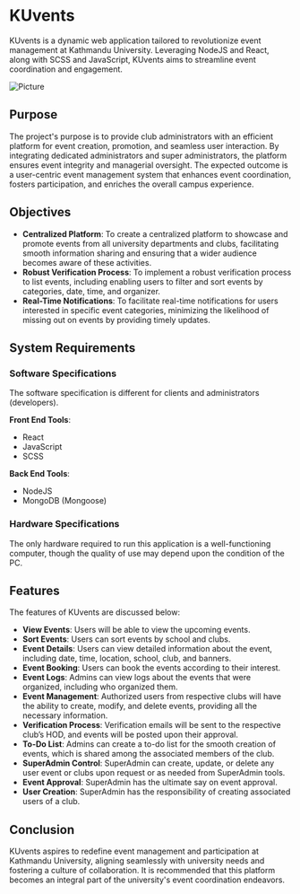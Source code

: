 # KUvents

KUvents is a dynamic web application tailored to revolutionize event management at Kathmandu University. Leveraging NodeJS and React, along with SCSS and JavaScript, KUvents aims to streamline event coordination and engagement.

![Picture](public/picture4)

## Purpose
The project's purpose is to provide club administrators with an efficient platform for event creation, promotion, and seamless user interaction. By integrating dedicated administrators and super administrators, the platform ensures event integrity and managerial oversight. The expected outcome is a user-centric event management system that enhances event coordination, fosters participation, and enriches the overall campus experience.

## Objectives
- **Centralized Platform**: To create a centralized platform to showcase and promote events from all university departments and clubs, facilitating smooth information sharing and ensuring that a wider audience becomes aware of these activities.
- **Robust Verification Process**: To implement a robust verification process to list events, including enabling users to filter and sort events by categories, date, time, and organizer.
- **Real-Time Notifications**: To facilitate real-time notifications for users interested in specific event categories, minimizing the likelihood of missing out on events by providing timely updates.

## System Requirements
### Software Specifications
The software specification is different for clients and administrators (developers).

**Front End Tools**:
- React
- JavaScript
- SCSS

**Back End Tools**:
- NodeJS
- MongoDB (Mongoose)

### Hardware Specifications
The only hardware required to run this application is a well-functioning computer, though the quality of use may depend upon the condition of the PC.

## Features
The features of KUvents are discussed below:
- **View Events**: Users will be able to view the upcoming events.
- **Sort Events**: Users can sort events by school and clubs.
- **Event Details**: Users can view detailed information about the event, including date, time, location, school, club, and banners.
- **Event Booking**: Users can book the events according to their interest.
- **Event Logs**: Admins can view logs about the events that were organized, including who organized them.
- **Event Management**: Authorized users from respective clubs will have the ability to create, modify, and delete events, providing all the necessary information.
- **Verification Process**: Verification emails will be sent to the respective club’s HOD, and events will be posted upon their approval.
- **To-Do List**: Admins can create a to-do list for the smooth creation of events, which is shared among the associated members of the club.
- **SuperAdmin Control**: SuperAdmin can create, update, or delete any user event or clubs upon request or as needed from SuperAdmin tools.
- **Event Approval**: SuperAdmin has the ultimate say on event approval.
- **User Creation**: SuperAdmin has the responsibility of creating associated users of a club.

## Conclusion
KUvents aspires to redefine event management and participation at Kathmandu University, aligning seamlessly with university needs and fostering a culture of collaboration. It is recommended that this platform becomes an integral part of the university's event coordination endeavors.



